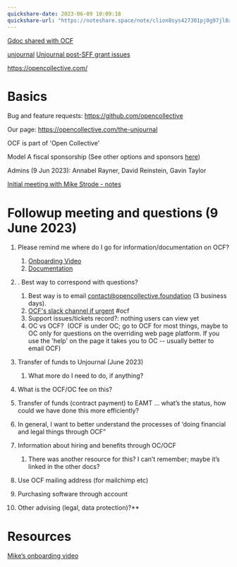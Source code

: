 ```yaml
---
quickshare-date: 2023-06-09 10:09:18
quickshare-url: "https://noteshare.space/note/clion8sys427301pj0g97jl8a#r33/JjasNLu/a8TYWs8RnMiLchTS26kvuQ2Ibgw6u90"
---
```


[Gdoc shared with OCF](https://docs.google.com/document/d/1JGuzo_REWx1Ys5mOEwAebhqvbWMpL5qyzbmpcVgyS1s/edit#)

[unjournal](projects/unjournal.md)
		[Unjournal post-SFF grant issues](Unjournal%20post-SFF%20grant%20issues.md)

https://opencollective.com/

# Basics

Bug and feature requests: https://github.com/opencollective

Our page: https://opencollective.com/the-unjournal 

OCF is part of 'Open Collective' 

Model A fiscal sponsorship (See other options and sponsors [here](https://docs.google.com/document/d/1jno9TkK0wsc4rdhTlS_iu2IkZ8EdifbNFsNjieLEPiA/edit#heading=h.z7ap6xgtio00))

Admins (9 Jun 2023): Annabel Rayner, David Reinstein, Gavin Taylor

[Initial meeting with Mike Strode - notes](https://docs.google.com/document/d/1XgHoKrA8ArnhuXqJ2b9xgnoFo9u8z8kuFo8Uo3AauYY/edit)


# Followup meeting and questions (9 June 2023)

1. Please remind me where do I go for information/documentation on OCF?
	1. [Onboarding Video](https://www.loom.com/share/e7c8245251784196a6dde4f49cb3ab2a)
	2. [Documentation](https://docs.opencollective.foundation/)

2. . Best way to correspond with questions?
	1. Best way is to email  contact@opencollective.foundation (3 business days). 
	2. [OCF's slack channel if urgent](https://join.slack.com/share/enQtNTQwMTgyNDYyOTU3MS1jYTg4MWQ5YjkxZTNlZDUxZTA0MjdiY2Q2OTRmMzYzM2EzYjgwMmU0ZDg1YTM4OTQ1NDg0MDVmOWNkZTU0ZDVi?cdn_fallback=1) #ocf   
	3.  Support issues/tickets record?: nothing users can view yet
	4. OC vs OCF?  (OCF is under OC; go to OCF for most things, maybe to OC only for questions on the overriding web page platform. If you use the 'help' on the page it takes you to OC -- usually better to email OCF)
    

3. Transfer of funds to Unjournal (June 2023)
	1. What more do I need to do, if anything?
    
2. What is the OCF/OC fee on this?
    

5. Transfer of funds (contract payment) to EAMT … what’s the status, how could we have done this more efficiently?
    
6. In general, I want to better understand the processes of ‘doing financial and legal things through OCF” 
    
7. Information about hiring and benefits through OC/OCF
	1. There was another resource for this? I can’t remember; maybe it’s linked in the other docs?
    
8. Use OCF mailing address (for mailchimp etc)
    
9. Purchasing software through account
    
10. Other advising (legal, data protection)?**

# Resources

[Mike’s onboarding video](https://www.loom.com/share/e7c8245251784196a6dde4f49cb3ab2a)
		